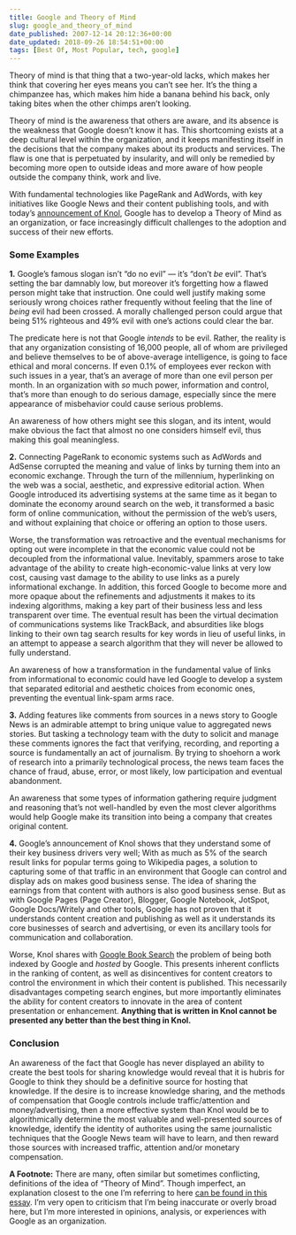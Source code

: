 ```yaml
---
title: Google and Theory of Mind
slug: google_and_theory_of_mind
date_published: 2007-12-14 20:12:36+00:00
date_updated: 2018-09-26 18:54:51+00:00
tags: [Best Of, Most Popular, tech, google]
---
```

Theory of mind is that thing that a two-year-old lacks, which makes her think that covering her eyes means you can’t see her. It’s the thing a chimpanzee has, which makes him hide a banana behind his back, only taking bites when the other chimps aren’t looking.

Theory of mind is the awareness that others are aware, and its absence is the weakness that Google doesn’t know it has. This shortcoming exists at a deep cultural level within the organization, and it keeps manifesting itself in the decisions that the company makes about its products and services. The flaw is one that is perpetuated by insularity, and will only be remedied by becoming more open to outside ideas and more aware of how people outside the company think, work and live.

With fundamental technologies like PageRank and AdWords, with key initiatives like Google News and their content publishing tools, and with today’s [announcement of Knol](http://googleblog.blogspot.com/2007/12/encouraging-people-to-contribute.html), Google has to develop a Theory of Mind as an organization, or face increasingly difficult challenges to the adoption and success of their new efforts.

### Some Examples

**1.** Google’s famous slogan isn’t “do no evil” — it’s “don’t *be* evil”. That’s setting the bar damnably low, but moreover it’s forgetting how a flawed person might take that instruction. One could well justify making some seriously wrong choices rather frequently without feeling that the line of *being* evil had been crossed. A morally challenged person could argue that being 51% righteous and 49% evil with one’s actions could clear the bar.

The predicate here is not that Google *intends* to be evil. Rather, the reality is that any organization consisting of 16,000 people, all of whom are privileged and believe themselves to be of above-average intelligence, is going to face ethical and moral concerns. If even 0.1% of employees ever reckon with such issues in a year, that’s an average of more than one evil person per month. In an organization with *so* much power, information and control, that’s more than enough to do serious damage, especially since the mere appearance of misbehavior could cause serious problems.

An awareness of how others might see this slogan, and its intent, would make obvious the fact that almost no one considers himself evil, thus making this goal meaningless.

**2.** Connecting PageRank to economic systems such as AdWords and AdSense corrupted the meaning and value of links by turning them into an economic exchange. Through the turn of the millennium, hyperlinking on the web was a social, aesthetic, and expressive editorial action. When Google introduced its advertising systems at the same time as it began to dominate the economy around search on the web, it transformed a basic form of online communication, without the permission of the web’s users, and without explaining that choice or offering an option to those users.

Worse, the transformation was retroactive and the eventual mechanisms for opting out were incomplete in that the economic value could not be decoupled from the informational value. Inevitably, spammers arose to take advantage of the ability to create high-economic-value links at very low cost, causing vast damage to the ability to use links as a purely informational exchange. In addition, this forced Google to become more and more opaque about the refinements and adjustments it makes to its indexing algorithms, making a key part of their business less and less transparent over time. The eventual result has been the virtual decimation of communications systems like TrackBack, and absurdities like blogs linking to their own tag search results for key words in lieu of useful links, in an attempt to appease a search algorithm that they will never be allowed to fully understand.

An awareness of how a transformation in the fundamental value of links from informational to economic could have led Google to develop a system that separated editorial and aesthetic choices from economic ones, preventing the eventual link-spam arms race.

**3.** Adding features like comments from sources in a news story to Google News is an admirable attempt to bring unique value to aggregated news stories. But tasking a technology team with the duty to solicit and manage these comments ignores the fact that verifying, recording, and reporting a source is fundamentally an act of journalism. By trying to shoehorn a work of research into a primarily technological process, the news team faces the chance of fraud, abuse, error, or most likely, low participation and eventual abandonment.

An awareness that some types of information gathering require judgment and reasoning that’s not well-handled by even the most clever algorithms would help Google make its transition into being a company that creates original content.

**4.** Google’s announcement of Knol shows that they understand some of their key business drivers very well; With as much as 5% of the search result links for popular terms going to Wikipedia pages, a solution to capturing some of that traffic in an environment that Google can control and display ads on makes good business sense. The idea of sharing the earnings from that content with authors is also good business sense. But as with Google Pages (Page Creator), Blogger, Google Notebook, JotSpot, Google Docs/Writely and other tools, Google has not proven that it understands content creation and publishing as well as it understands its core businesses of search and advertising, or even its ancillary tools for communication and collaboration.

Worse, Knol shares with [Google Book Search](http://books.google.com/) the problem of being both indexed by Google and *hosted* by Google. This presents inherent conflicts in the ranking of content, as well as disincentives for content creators to control the environment in which their content is published. This necessarily disadvantages competing search engines, but more importantly eliminates the ability for content creators to innovate in the area of content presentation or enhancement. **Anything that is written in Knol cannot be presented any better than the best thing in Knol.**

### Conclusion

An awareness of the fact that Google has never displayed an ability to create the best tools for sharing knowledge would reveal that it is hubris for Google to think they should be a definitive source for hosting that knowledge. If the desire is to increase knowledge sharing, and the methods of compensation that Google controls include traffic/attention and money/advertising, then a more effective system than Knol would be to algorithmically determine the most valuable and well-presented sources of knowledge, identify the identity of authorites using the same journalistic techniques that the Google News team will have to learn, and then reward those sources with increased traffic, attention and/or monetary compensation.

**A Footnote:** There are many, often similar but sometimes conflicting, definitions of the idea of “Theory of Mind”. Though imperfect, an explanation closest to the one I’m referring to here [can be found in this essay](http://host.uniroma3.it/progetti/kant/field/tom.htm). I’m very open to criticism that I’m being inaccurate or overly broad here, but I’m more interested in opinions, analysis, or experiences with Google as an organization.
